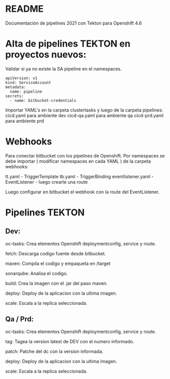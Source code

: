# README

Documentación de pipelines 2021 con Tekton para Openshift 4.6

 
 # Alta de pipelines TEKTON en proyectos nuevos:
 
 Validar si ya no existe la SA pipeline en el namespaces.

    apiVersion: v1
    kind: ServiceAccount
    metadata:
      name: pipeline
    secrets:
      - name: bitbucket-credentials


Importar YAML's en la carpeta clustertasks y luego de la carpeta pipelines:
cicd.yaml para ambiente dev
cicd-qa.yaml para ambiente qa
cicd-prd.yaml para ambiente prd

# Webhooks
Para conectar bitbucket con los pipelines de Openshift. 
Por namespaces se debe importar ( modificar namespaces en cada YAML ) de la carpeta webhooks:

tt.yaml 	- TriggerTemplate
tb.yaml  - TriggerBinding
eventlistener.yaml  -  EventListener - luego crearle una route 

Luego configurar en bitbucket el webhook con la route del EventListener.


# Pipelines TEKTON

  

##  Dev:

  

oc-tasks: Crea elementos Openshift deploymentconfig, service y route.

fetch: Descarga codigo fuente desde bitbucket.

maven: Compila el codigo y empaqueta en /target

sonarqube: Analisa el codigo.

build: Crea la imagen con el .jar del paso maven.

deploy: Deploy de la aplicacion con la ultima imagen.

scale: Escala a la replica seleccionada.

  

##  Qa / Prd:

  

oc-tasks: Crea elementos Openshift deploymentconfig, service y route.

tag: Tagea la version latest de DEV con el numero informado.

patch: Patche del dc con la version informada.

deploy: Deploy de la aplicacion con la ultima imagen.

scale: Escala a la replica seleccionada.
